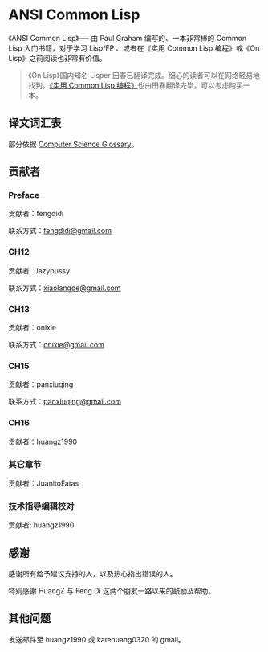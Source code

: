 # ANSI Common Lisp

《ANSI Common Lisp》── 由 Paul Graham 编写的、一本非常棒的 Common Lisp 入门书籍，对于学习 Lisp/FP 、或者在《实用 Common Lisp 编程》或《On Lisp》之前阅读也非常有价值。

> 《On Lisp》国内知名 Lisper 田春已翻译完成。细心的读者可以在网络轻易地找到。[《实用 Common Lisp 编程》](http://www.ituring.com.cn/book/742)也由田春翻译完毕，可以考虑购买一本。

## 译文词汇表

部分依据 [Computer Science Glossary](https://github.com/JuanitoFatas/Computer-Science-Glossary)。

## 贡献者

### Preface

贡献者：fengdidi

联系方式：fengdidi@gmail.com

### CH12

贡献者：lazypussy

联系方式：xiaolangde@gmail.com

### CH13

贡献者：onixie

联系方式：onixie@gmail.com

### CH15

贡献者：panxiuqing

联系方式：panxiuqing@gmail.com

### CH16

贡献者：huangz1990

### 其它章节

贡献者：JuanitoFatas

### 技术指导编辑校对

贡献者: huangz1990

## 感谢

感谢所有给予建议支持的人，以及热心指出错误的人。

特别感谢 HuangZ 与 Feng Di 这两个朋友一路以来的鼓励及帮助。

## 其他问题

发送邮件至 huangz1990 或 katehuang0320 的 gmail。
